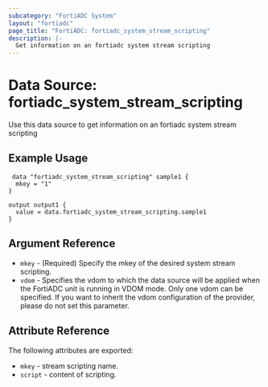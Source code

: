 ```yaml
---
subcategory: "FortiADC System"
layout: "fortiadc"
page_title: "FortiADC: fortiadc_system_stream_scripting"
description: |-
  Get information on an fortiadc system stream scripting
---
```


# Data Source: fortiadc_system_stream_scripting
Use this data source to get information on an fortiadc system stream scripting

## Example Usage

```hcl
 data "fortiadc_system_stream_scripting" sample1 {
  mkey = "1"
}

output output1 {
  value = data.fortiadc_system_stream_scripting.sample1
}
```

## Argument Reference
* `mkey` - (Required) Specify the mkey of the desired  system stream scripting.
* `vdom` - Specifies the vdom to which the data source will be applied when the FortiADC unit is running in VDOM mode. Only one vdom can be specified. If you want to inherit the vdom configuration of the provider, please do not set this parameter.


## Attribute Reference

The following attributes are exported:

* `mkey` - stream scripting name.
* `script` - content of scripting. 


